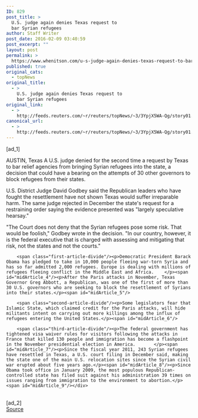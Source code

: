 ```yaml
---
ID: 829
post_title: >
  U.S. judge again denies Texas request to
  bar Syrian refugees
author: Staff Writer
post_date: 2016-02-09 03:40:59
post_excerpt: ""
layout: post
permalink: >
  https://www.whenitson.com/u-s-judge-again-denies-texas-request-to-bar-syrian-refugees/
published: true
original_cats:
  - topNews
original_title:
  - >
    U.S. judge again denies Texas request to
    bar Syrian refugees
original_link:
  - >
    http://feeds.reuters.com/~r/reuters/topNews/~3/3YpjX5WA-Qg/story01.htm
canonical_url:
  - >
    http://feeds.reuters.com/~r/reuters/topNews/~3/3YpjX5WA-Qg/story01.htm
---
```

 [ad_1]
<br><div id="articleText">
<span id="midArticle_start"/>

<span id="midArticle_0"/><span class="focusParagraph" readability="6"><p><span class="articleLocation">AUSTIN, Texas</span> A U.S. judge denied for the second time a request by Texas to bar relief agencies from bringing Syrian refugees into the state, a decision that could have a bearing on the attempts of 30 other governors to block refugees from their states.</p></span><span id="midArticle_1"/><p>U.S. District Judge David Godbey said the Republican leaders who have fought the resettlement have not shown Texas would suffer irreparable harm. The same judge rejected in December the state's request for a restraining order saying the evidence presented was "largely speculative hearsay."</p><span id="midArticle_2"/><p>"The Court does not deny that the Syrian refugees pose some risk. That would be foolish," Godbey wrote in the decision. "In our country, however, it is the federal executive that is charged with assessing and mitigating that risk, not the states and not the courts."    </p><span id="midArticle_3"/>
        
        <span class="first-article-divide"/><p>Democratic President Barack Obama has pledged to take in 10,000 people fleeing war-torn Syria and has so far admitted 2,000 refugees. Europe is dealing with millions of refugees fleeing conflict in the Middle East and Africa.    </p><span id="midArticle_4"/><p>After the Paris attacks in November, Texas Governor Greg Abbott, a Republican, was one of the first of more than 30 U.S. governors who are seeking to block the resettlement of Syrians into their states.</p><span id="midArticle_5"/>
        
        <span class="second-article-divide"/><p>Some legislators fear that Islamic State, which claimed credit for the Paris attacks, will hide militants intent on carrying out more killings among the influx of refugees entering the United States.</p><span id="midArticle_6"/>
        
        <span class="third-article-divide"/><p>The federal government has tightened visa waiver rules for visitors following the attacks in France that killed 130 people and immigration has become a flashpoint in the November presidential election in America.       </p><span id="midArticle_7"/><p>Since the fiscal year 2011, 243 Syrian refugees have resettled in Texas, a U.S. court filing in December said, making the state one of the main U.S. relocation sites since the Syrian civil war erupted about five years ago.</p><span id="midArticle_8"/><p>Since Obama took office in January 2009, the most populous Republican-controlled state has filed suit against his administration 39 times on issues ranging from immigration to the environment to abortion.</p><span id="midArticle_9"/></div>
<br>[ad_2]
<br><a href="http://feeds.reuters.com/~r/reuters/topNews/~3/3YpjX5WA-Qg/story01.htm">Source </a>